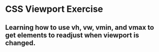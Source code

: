 # CSS Viewport Exercise
## Learning how to use vh, vw, vmin, and vmax to get elements to readjust when viewport is changed.